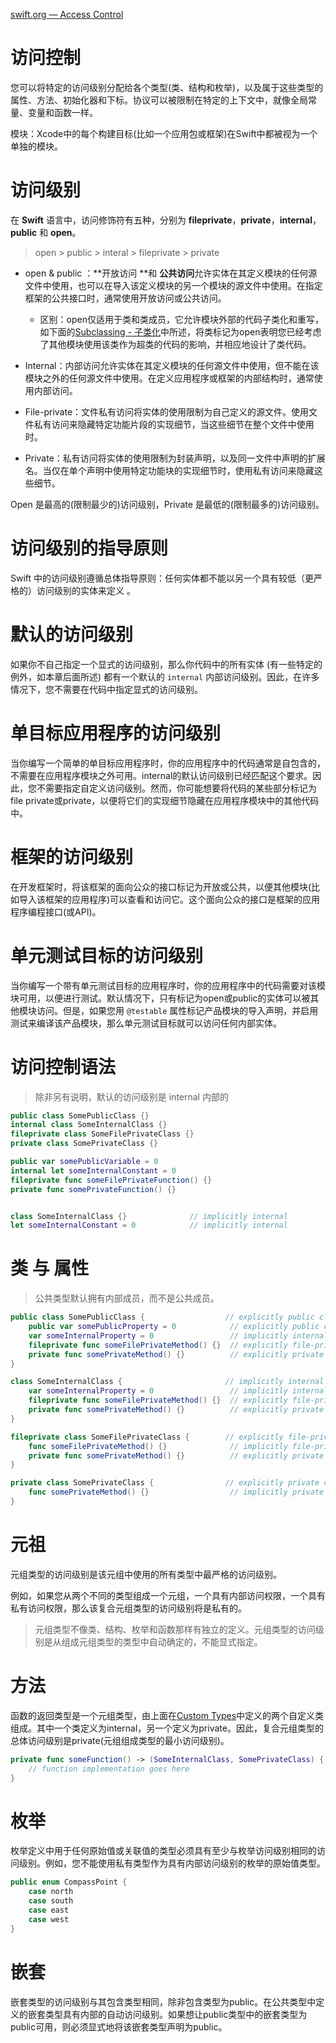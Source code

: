 [swift.org — Access Control](https://docs.swift.org/swift-book/LanguageGuide/AccessControl.html)





# 访问控制

​		您可以将特定的访问级别分配给各个类型(类、结构和枚举)，以及属于这些类型的属性、方法、初始化器和下标。协议可以被限制在特定的上下文中，就像全局常量、变量和函数一样。



模块：Xcode中的每个构建目标(比如一个应用包或框架)在Swift中都被视为一个单独的模块。



# 访问级别

在 **Swift** 语言中，访问修饰符有五种，分别为 **fileprivate**，**private**，**internal**，**public** 和 **open**。

> open > public > interal > fileprivate > private

* open & public ：**开放访问 **和 **公共访问**允许实体在其定义模块的任何源文件中使用，也可以在导入该定义模块的另一个模块的源文件中使用。在指定框架的公共接口时，通常使用开放访问或公共访问。
  * 区别：open仅适用于类和类成员，它允许模块外部的代码子类化和重写，如下面的[Subclassing - 子类化](https://docs.swift.org/swift-book/LanguageGuide/AccessControl.html#ID16)中所述，将类标记为open表明您已经考虑了其他模块使用该类作为超类的代码的影响，并相应地设计了类代码。
* Internal：内部访问允许实体在其定义模块的任何源文件中使用，但不能在该模块之外的任何源文件中使用。在定义应用程序或框架的内部结构时，通常使用内部访问。

* File-private：文件私有访问将实体的使用限制为自己定义的源文件。使用文件私有访问来隐藏特定功能片段的实现细节，当这些细节在整个文件中使用时。
* Private：私有访问将实体的使用限制为封装声明，以及同一文件中声明的扩展名。当仅在单个声明中使用特定功能块的实现细节时，使用私有访问来隐藏这些细节。



Open 是最高的(限制最少的)访问级别，Private 是最低的(限制最多的)访问级别。



# 访问级别的指导原则

Swift 中的访问级别遵循总体指导原则：任何实体都不能以另一个具有较低（更严格的）访问级别的实体来定义 。



# 默认的访问级别

如果你不自己指定一个显式的访问级别，那么你代码中的所有实体 (有一些特定的例外，如本章后面所述) 都有一个默认的 `internal` 内部访问级别。因此，在许多情况下，您不需要在代码中指定显式的访问级别。



# 单目标应用程序的访问级别

当你编写一个简单的单目标应用程序时，你的应用程序中的代码通常是自包含的，不需要在应用程序模块之外可用。internal的默认访问级别已经匹配这个要求。因此，您不需要指定自定义访问级别。然而，你可能想要将代码的某些部分标记为file private或private，以便将它们的实现细节隐藏在应用程序模块中的其他代码中。



# 框架的访问级别

在开发框架时，将该框架的面向公众的接口标记为开放或公共，以便其他模块(比如导入该框架的应用程序)可以查看和访问它。这个面向公众的接口是框架的应用程序编程接口(或API)。



# 单元测试目标的访问级别

当你编写一个带有单元测试目标的应用程序时，你的应用程序中的代码需要对该模块可用，以便进行测试。默认情况下，只有标记为open或public的实体可以被其他模块访问。但是，如果您用 `@testable` 属性标记产品模块的导入声明，并启用测试来编译该产品模块，那么单元测试目标就可以访问任何内部实体。



# 访问控制语法

> 除非另有说明，默认的访问级别是 internal 内部的

```swift
public class SomePublicClass {}
internal class SomeInternalClass {}
fileprivate class SomeFilePrivateClass {}
private class SomePrivateClass {}

public var somePublicVariable = 0
internal let someInternalConstant = 0
fileprivate func someFilePrivateFunction() {}
private func somePrivateFunction() {}


class SomeInternalClass {}              // implicitly internal
let someInternalConstant = 0            // implicitly internal
```





#  类 与 属性

> 公共类型默认拥有内部成员，而不是公共成员。

```swift
public class SomePublicClass {                  // explicitly public class
    public var somePublicProperty = 0            // explicitly public class member
    var someInternalProperty = 0                 // implicitly internal class member
    fileprivate func someFilePrivateMethod() {}  // explicitly file-private class member
    private func somePrivateMethod() {}          // explicitly private class member
}

class SomeInternalClass {                       // implicitly internal class
    var someInternalProperty = 0                 // implicitly internal class member
    fileprivate func someFilePrivateMethod() {}  // explicitly file-private class member
    private func somePrivateMethod() {}          // explicitly private class member
}

fileprivate class SomeFilePrivateClass {        // explicitly file-private class
    func someFilePrivateMethod() {}              // implicitly file-private class member
    private func somePrivateMethod() {}          // explicitly private class member
}

private class SomePrivateClass {                // explicitly private class
    func somePrivateMethod() {}                  // implicitly private class member
}
```



#  元祖

元组类型的访问级别是该元组中使用的所有类型中最严格的访问级别。

例如，如果您从两个不同的类型组成一个元组，一个具有内部访问权限，一个具有私有访问权限，那么该复合元组类型的访问级别将是私有的。

> 元组类型不像类、结构、枚举和函数那样有独立的定义。元组类型的访问级别是从组成元组类型的类型中自动确定的，不能显式指定。



# 方法

函数的返回类型是一个元组类型，由上面在[Custom Types](https://docs.swift.org/swift-book/LanguageGuide/AccessControl.html#ID11)中定义的两个自定义类组成。其中一个类定义为internal，另一个定义为private。因此，复合元组类型的总体访问级别是private(元组组成类型的最小访问级别)。

```swift
private func someFunction() -> (SomeInternalClass, SomePrivateClass) {
    // function implementation goes here
}
```



# 枚举

枚举定义中用于任何原始值或关联值的类型必须具有至少与枚举访问级别相同的访问级别。例如，您不能使用私有类型作为具有内部访问级别的枚举的原始值类型。

```swift
public enum CompassPoint {
    case north
    case south
    case east
    case west
}
```



# 嵌套

嵌套类型的访问级别与其包含类型相同，除非包含类型为public。在公共类型中定义的嵌套类型具有内部的自动访问级别。如果想让public类型中的嵌套类型为public可用，则必须显式地将该嵌套类型声明为public。



























